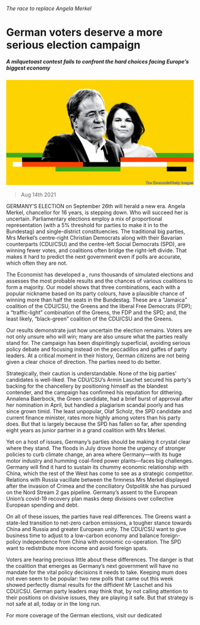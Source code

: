 ###### The race to replace Angela Merkel

# German voters deserve a more serious election campaign 

##### A milquetoast contest fails to confront the hard choices facing Europe’s biggest economy 

![image](images/20210814_ldd002.jpg) 

> Aug 14th 2021 

GERMANY’S ELECTION on September 26th will herald a new era. Angela Merkel, chancellor for 16 years, is stepping down. Who will succeed her is uncertain. Parliamentary elections employ a mix of proportional representation (with a 5% threshold for parties to make it in to the Bundestag) and single-district constituencies. The traditional big parties, Mrs Merkel’s centre-right Christian Democrats along with their Bavarian counterparts (CDU/CSU) and the centre-left Social Democrats (SPD), are winning fewer votes, and coalitions often bridge the right-left divide. That makes it hard to predict the next government even if polls are accurate, which often they are not.

The Economist has developed a , runs thousands of simulated elections and assesses the most probable results and the chances of various coalitions to form a majority. Our model shows that three combinations, each with a popular nickname based on its party colours, have a plausible chance of winning more than half the seats in the Bundestag. These are a “Jamaica” coalition of the CDU/CSU, the Greens and the liberal Free Democrats (FDP); a “traffic-light” combination of the Greens, the FDP and the SPD; and, the least likely, “black-green” coalition of the CDU/CSU and the Greens.


Our results demonstrate just how uncertain the election remains. Voters are not only unsure who will win; many are also unsure what the parties really stand for. The campaign has been dispiritingly superficial, avoiding serious policy debate and focusing instead on the peccadillos and gaffes of party leaders. At a critical moment in their history, German citizens are not being given a clear choice of direction. The parties need to do better.

Strategically, their caution is understandable. None of the big parties’ candidates is well-liked. The CDU/CSU’s Armin Laschet secured his party's backing for the chancellery by positioning himself as the blandest contender, and the campaign has confirmed his reputation for dithering. Annalena Baerbock, the Green candidate, had a brief burst of approval after her nomination in April, but handled a plagiarism scandal poorly and has since grown timid. The least unpopular, Olaf Scholz, the SPD candidate and current finance minister, rates more highly among voters than his party does. But that is largely because the SPD has fallen so far, after spending eight years as junior partner in a grand coalition with Mrs Merkel.

Yet on a host of issues, Germany’s parties should be making it crystal clear where they stand. The floods in July drove home the urgency of stronger policies to curb climate change, an area where Germany—with its huge motor industry and humming coal-fired power plants—faces big challenges. Germany will find it hard to sustain its chummy economic relationship with China, which the rest of the West has come to see as a strategic competitor. Relations with Russia vacillate between the firmness Mrs Merkel displayed after the invasion of Crimea and the conciliatory Ostpolitik she has pursued on the Nord Stream 2 gas pipeline. Germany’s assent to the European Union’s covid-19 recovery plan masks deep divisions over collective European spending and debt.

On all of these issues, the parties have real differences. The Greens want a state-led transition to net-zero carbon emissions, a tougher stance towards China and Russia and greater European unity. The CDU/CSU want to give business time to adjust to a low-carbon economy and balance foreign-policy independence from China with economic co-operation. The SPD want to redistribute more income and avoid foreign spats.

Voters are hearing precious little about these differences. The danger is that the coalition that emerges as Germany’s next government will have no mandate for the vital policy decisions it needs to take. Keeping mum does not even seem to be popular: two new polls that came out this week showed perfectly dismal results for the diffident Mr Laschet and his CDU/CSU. German party leaders may think that, by not calling attention to their positions on divisive issues, they are playing it safe. But that strategy is not safe at all, today or in the long run.

For more coverage of the German elections, visit our dedicated 

